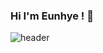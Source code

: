 ### Hi I'm Eunhye ! 👋
![header](https://capsule-render.vercel.app/api?type=shark&color=auto&height=300&section=header&text=Eunhye%Github!🐯&textBg=true&fontSize=90)

<!--
**eunhye43/eunhye43** is a ✨ _special_ ✨ repository because its `README.md` (this file) appears on your GitHub profile.

Here are some ideas to get you started:

- 🔭 I’m currently working on ...
- 🌱 I’m currently learning ...
- 👯 I’m looking to collaborate on ...
- 🤔 I’m looking for help with ...
- 💬 Ask me about ...
- 📫 How to reach me: ...
- 😄 Pronouns: ...
- ⚡ Fun fact: ...
-->

